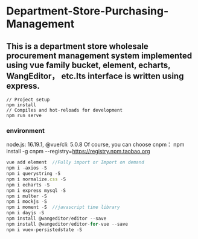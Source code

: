 # Department-Store-Purchasing-Management
## This is a department store wholesale procurement management system implemented using vue family bucket, element, echarts, WangEditor， etc.Its interface is written using express.

```
// Project setup
npm install
// Compiles and hot-reloads for development
npm run serve
```


### environment 

node.js: 16.19.1, @vue/cli: 5.0.8
Of course, you can choose cnpm： npm install -g cnpm --registry=https://registry.npm.taobao.org
```js
vue add element  //Fully import or Import on demand
npm i -axios -S
npm i querystring -S
npm i normalize.css -S
npm i echarts -S
npm i express mysql -S
npm i multer -S
npm i mockjs -S
npm i moment -S  //javascript time library
npm i dayjs -S 
npm install @wangeditor/editor --save
npm install @wangeditor/editor-for-vue --save
npm i vuex-persistedstate -S
```



